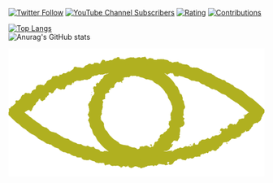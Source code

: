 [![Twitter Follow](https://img.shields.io/twitter/follow/IkedaAkihira?style=social)](https://twitter.com/ikedaakihira)
[![YouTube Channel Subscribers](https://img.shields.io/youtube/channel/subscribers/UCYelN3VfU8xutHcyTguaorg?style=social)](https://youtube.com/channel/UCYelN3VfU8xutHcyTguaorg)
[![Rating](https://badgen.org/img/atcoder/IkedaAkihira/rating/algorithm?style=plastic)](https://atcoder.jp/users/IkedaAkihira?contestType=algo)
[![Contributions](https://badgen.org/img/qiita/IkedaAkihira/contributions?style=plastic)](https://qiita.com/IkedaAkihira)

[![Top Langs](https://github-readme-stats.vercel.app/api/top-langs/?username=ikedaakihira&layout=compact)](https://github.com/anuraghazra/github-readme-stats)  
![Anurag's GitHub stats](https://github-readme-stats.vercel.app/api?username=ikedaakihira&show_icons=true)

![eye](h-eye-0.svg)
